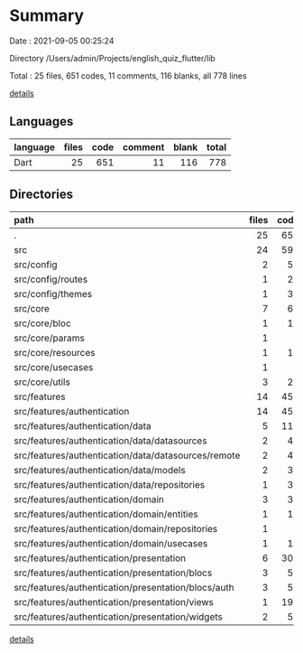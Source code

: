 # Summary

Date : 2021-09-05 00:25:24

Directory /Users/admin/Projects/english_quiz_flutter/lib

Total : 25 files,  651 codes, 11 comments, 116 blanks, all 778 lines

[details](details.md)

## Languages
| language | files | code | comment | blank | total |
| :--- | ---: | ---: | ---: | ---: | ---: |
| Dart | 25 | 651 | 11 | 116 | 778 |

## Directories
| path | files | code | comment | blank | total |
| :--- | ---: | ---: | ---: | ---: | ---: |
| . | 25 | 651 | 11 | 116 | 778 |
| src | 24 | 591 | 11 | 109 | 711 |
| src/config | 2 | 56 | 0 | 8 | 64 |
| src/config/routes | 1 | 26 | 0 | 5 | 31 |
| src/config/themes | 1 | 30 | 0 | 3 | 33 |
| src/core | 7 | 66 | 0 | 19 | 85 |
| src/core/bloc | 1 | 17 | 0 | 5 | 22 |
| src/core/params | 1 | 6 | 0 | 2 | 8 |
| src/core/resources | 1 | 12 | 0 | 5 | 17 |
| src/core/usecases | 1 | 3 | 0 | 0 | 3 |
| src/core/utils | 3 | 28 | 0 | 7 | 35 |
| src/features | 14 | 457 | 7 | 76 | 540 |
| src/features/authentication | 14 | 457 | 7 | 76 | 540 |
| src/features/authentication/data | 5 | 118 | 4 | 29 | 151 |
| src/features/authentication/data/datasources | 2 | 49 | 4 | 12 | 65 |
| src/features/authentication/data/datasources/remote | 2 | 49 | 4 | 12 | 65 |
| src/features/authentication/data/models | 2 | 37 | 0 | 11 | 48 |
| src/features/authentication/data/repositories | 1 | 32 | 0 | 6 | 38 |
| src/features/authentication/domain | 3 | 30 | 1 | 9 | 40 |
| src/features/authentication/domain/entities | 1 | 11 | 0 | 4 | 15 |
| src/features/authentication/domain/repositories | 1 | 6 | 1 | 1 | 8 |
| src/features/authentication/domain/usecases | 1 | 13 | 0 | 4 | 17 |
| src/features/authentication/presentation | 6 | 309 | 2 | 38 | 349 |
| src/features/authentication/presentation/blocs | 3 | 57 | 0 | 19 | 76 |
| src/features/authentication/presentation/blocs/auth | 3 | 57 | 0 | 19 | 76 |
| src/features/authentication/presentation/views | 1 | 195 | 0 | 11 | 206 |
| src/features/authentication/presentation/widgets | 2 | 57 | 2 | 8 | 67 |

[details](details.md)